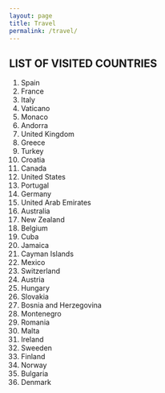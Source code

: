 ```yaml
---
layout: page
title: Travel
permalink: /travel/
---
```


## LIST OF VISITED COUNTRIES

1. Spain
2. France
3. Italy
4. Vaticano
5. Monaco
6. Andorra
7. United Kingdom
8. Greece
9. Turkey
10. Croatia
11. Canada
12. United States
13. Portugal
14. Germany
15. United Arab Emirates
16. Australia
17. New Zealand
18. Belgium
19. Cuba
20. Jamaica
21. Cayman Islands
22. Mexico
23. Switzerland
24. Austria
25. Hungary
26. Slovakia
27. Bosnia and Herzegovina
28. Montenegro
29. Romania
30. Malta
31. Ireland
32. Sweeden
33. Finland
34. Norway
35. Bulgaria
36. Denmark

